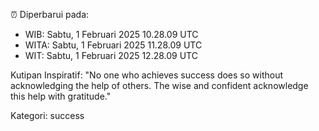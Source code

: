 ⏰ Diperbarui pada:
- WIB: Sabtu, 1 Februari 2025 10.28.09 UTC
- WITA: Sabtu, 1 Februari 2025 11.28.09 UTC
- WIT: Sabtu, 1 Februari 2025 12.28.09 UTC

Kutipan Inspiratif:
"No one who achieves success does so without acknowledging the help of others. The wise and confident acknowledge this help with gratitude."


Kategori: success


